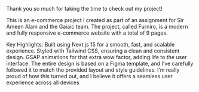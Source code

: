 
Thank you so much for taking the time to check out my project!

This is an e-commerce project I created as part of an assignment for Sir Ameen Alam and the Gaiaic team.
The project, called Furniro, is a modern and fully responsive e-commerce website with a total of 9 pages.

Key Highlights:
Built using Next.js 15 for a smooth, fast, and scalable experience.
Styled with Tailwind CSS, ensuring a clean and consistent design.
GSAP animations for that extra wow factor, adding life to the user interface.
The entire design is based on a Figma template, and I’ve carefully followed it to match the provided layout and style guidelines.
I’m really proud of how this turned out, and I believe it offers a seamless user experience across all devices

